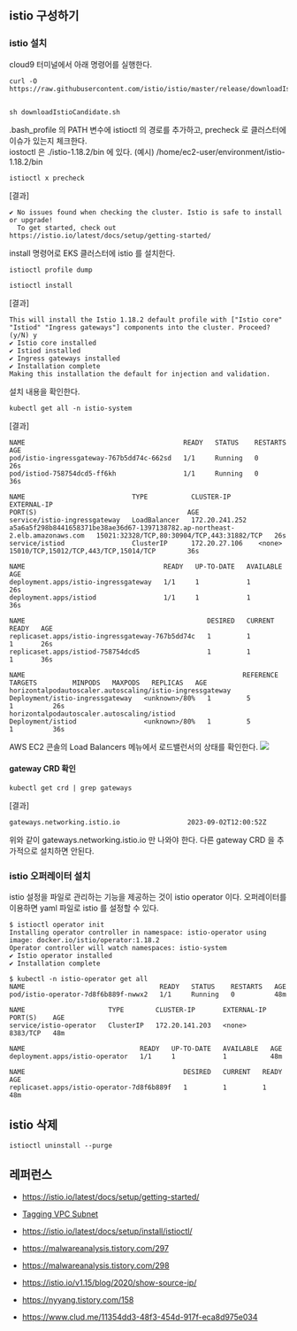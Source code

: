 ## istio 구성하기 ##

### istio 설치 ###
cloud9 터미널에서 아래 명령어를 실행한다.

```
curl -O https://raw.githubusercontent.com/istio/istio/master/release/downloadIstioCandidate.sh ​

sh downloadIstioCandidate.sh
```

.bash_profile 의 PATH 변수에 istioctl 의 경로를 추가하고, precheck 로 클러스터에 이슈가 있는지 체크한다.  
iostoctl 은 ./istio-1.18.2/bin 에 있다. (예시) /home/ec2-user/environment/istio-1.18.2/bin
```
istioctl x precheck
```
[결과]
```
✔ No issues found when checking the cluster. Istio is safe to install or upgrade!
  To get started, check out https://istio.io/latest/docs/setup/getting-started/
```

install 명령어로 EKS 클러스터에 istio 를 설치한다. 
```
istioctl profile dump

istioctl install
```

[결과]
```
This will install the Istio 1.18.2 default profile with ["Istio core" "Istiod" "Ingress gateways"] components into the cluster. Proceed? (y/N) y
✔ Istio core installed                                                                                         
✔ Istiod installed                                                                                             
✔ Ingress gateways installed                                                                                   
✔ Installation complete                                                                                        Making this installation the default for injection and validation.
```

설치 내용을 확인한다. 
```
kubectl get all -n istio-system
```

[결과]
```
NAME                                        READY   STATUS    RESTARTS   AGE
pod/istio-ingressgateway-767b5dd74c-662sd   1/1     Running   0          26s
pod/istiod-758754dcd5-ff6kh                 1/1     Running   0          36s

NAME                           TYPE           CLUSTER-IP       EXTERNAL-IP                                                                    PORT(S)                                      AGE
service/istio-ingressgateway   LoadBalancer   172.20.241.252   a5a6a5f298b8441658371be38ae36d67-1397138782.ap-northeast-2.elb.amazonaws.com   15021:32328/TCP,80:30904/TCP,443:31882/TCP   26s
service/istiod                 ClusterIP      172.20.27.106    <none>                                                                         15010/TCP,15012/TCP,443/TCP,15014/TCP        36s

NAME                                   READY   UP-TO-DATE   AVAILABLE   AGE
deployment.apps/istio-ingressgateway   1/1     1            1           26s
deployment.apps/istiod                 1/1     1            1           36s

NAME                                              DESIRED   CURRENT   READY   AGE
replicaset.apps/istio-ingressgateway-767b5dd74c   1         1         1       26s
replicaset.apps/istiod-758754dcd5                 1         1         1       36s

NAME                                                       REFERENCE                         TARGETS         MINPODS   MAXPODS   REPLICAS   AGE
horizontalpodautoscaler.autoscaling/istio-ingressgateway   Deployment/istio-ingressgateway   <unknown>/80%   1         5         1          26s
horizontalpodautoscaler.autoscaling/istiod                 Deployment/istiod                 <unknown>/80%   1         5         1          36s
```

AWS EC2 콘솔의 Load Balancers 메뉴에서 로드밸런서의 상태를 확인한다. 
![](https://github.com/gnosia93/eks-on-aws/blob/main/images/istio-ingressgw.png)


#### gateway CRD 확인 ####
```
kubectl get crd | grep gateways
```
[결과]
```
gateways.networking.istio.io                 2023-09-02T12:00:52Z
```
위와 같이 gateways.networking.istio.io 만 나와야 한다. 다른 gateway CRD 을 추가적으로 설치하면 안된다. 

### istio 오퍼레이터 설치 ###
istio 설정을 파일로 관리하는 기능을 제공하는 것이 istio operator 이다. 오퍼레이터를 이용하면 yaml 파일로 istio 를 설정할 수 있다.   

```
$ istioctl operator init
Installing operator controller in namespace: istio-operator using image: docker.io/istio/operator:1.18.2
Operator controller will watch namespaces: istio-system
✔ Istio operator installed                                                                                                                                      
✔ Installation complete
```

```
$ kubectl -n istio-operator get all
NAME                                  READY   STATUS    RESTARTS   AGE
pod/istio-operator-7d8f6b889f-nwwx2   1/1     Running   0          48m

NAME                     TYPE        CLUSTER-IP       EXTERNAL-IP   PORT(S)    AGE
service/istio-operator   ClusterIP   172.20.141.203   <none>        8383/TCP   48m

NAME                             READY   UP-TO-DATE   AVAILABLE   AGE
deployment.apps/istio-operator   1/1     1            1           48m

NAME                                        DESIRED   CURRENT   READY   AGE
replicaset.apps/istio-operator-7d8f6b889f   1         1         1       48m
```

## istio 삭제 ##

```
istioctl uninstall --purge
```

## 레퍼런스 ##

* https://istio.io/latest/docs/setup/getting-started/
  
* [Tagging VPC Subnet](https://repost.aws/knowledge-center/eks-vpc-subnet-discovery)
  
* https://istio.io/latest/docs/setup/install/istioctl/
  
* https://malwareanalysis.tistory.com/297

* https://malwareanalysis.tistory.com/298

* https://istio.io/v1.15/blog/2020/show-source-ip/

* https://nyyang.tistory.com/158

* https://www.clud.me/11354dd3-48f3-454d-917f-eca8d975e034

